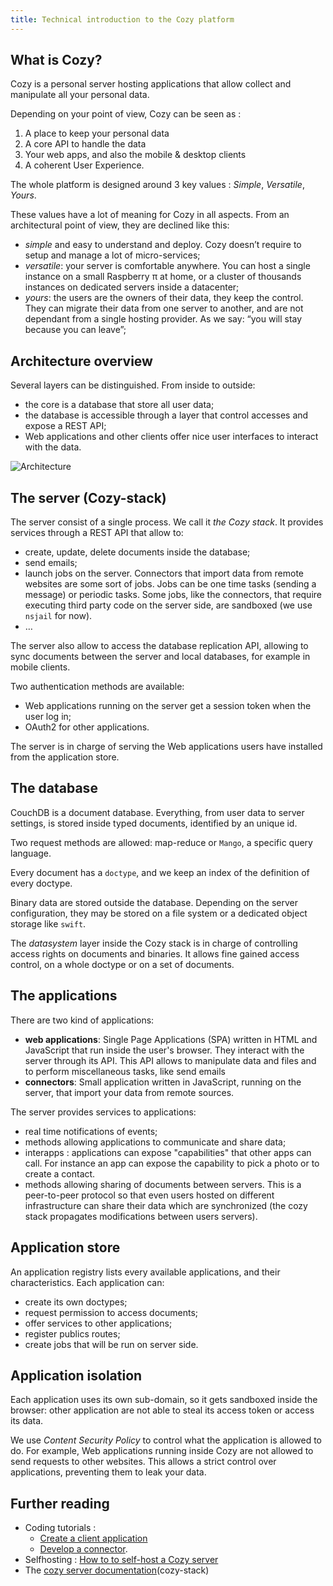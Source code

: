 ```yaml
---
title: Technical introduction to the Cozy platform
---
```


## What is Cozy?

Cozy is a personal server hosting applications that allow collect and manipulate all your personal data.

Depending on your point of view, Cozy can be seen as :

1. A place to keep your personal data
2. A core API to handle the data
3. Your web apps, and also the mobile & desktop clients
4. A coherent User Experience.

The whole platform is designed around 3 key values : *Simple*, *Versatile*, *Yours*.

These values have a lot of meaning for Cozy in all aspects. From an architectural point of view, they are declined like this:

 - *simple* and easy to understand and deploy. Cozy doesn’t require to setup and manage a lot of micro-services;
 - *versatile*: your server is comfortable anywhere. You can host a single instance on a small Raspberry π at home, or a cluster of thousands instances on dedicated servers inside a datacenter;
 - *yours*: the users are the owners of their data, they keep the control. They can migrate their data from one server to another, and are not dependant from a single hosting provider. As we say: “you will stay because you can leave”;


## Architecture overview

Several layers can be distinguished. From inside to outside:

 - the core is a database that store all user data;
 - the database is accessible through a layer that control accesses and expose a REST API;
 - Web applications and other clients offer nice user interfaces to interact with the data.

![Architecture](../img/dev/cozy_archi.png)


## The server (Cozy-stack)

The server consist of a single process. We call it *the Cozy stack*. It provides services through a REST API that allow to:

 - create, update, delete documents inside the database;
 - send emails;
 - launch jobs on the server. Connectors that import data from remote websites are some sort of jobs. Jobs can be one time tasks (sending a message) or periodic tasks. Some jobs, like the connectors, that require executing third party code on the server side, are sandboxed (we use `nsjail` for now).
 - …

The server also allow to access the database replication API, allowing to sync documents between the server and local databases, for example in mobile clients.

Two authentication methods are available:

 - Web applications running on the server get a session token when the user log in;
 - OAuth2 for other applications.

The server is in charge of serving the Web applications users have installed from the application store.


## The database

CouchDB is a document database. Everything, from user data to server settings, is stored inside typed documents, identified by an unique id.

Two request methods are allowed: map-reduce or `Mango`, a specific query language.

Every document has a `doctype`, and we keep an index of the definition of every doctype.

Binary data are stored outside the database. Depending on the server configuration, they may be stored on a file system or a dedicated object storage like `swift`.

The *datasystem* layer inside the Cozy stack is in charge of controlling access rights on documents and binaries. It allows fine gained access control, on a whole doctype or on a set of documents.


## The applications

There are two kind of applications:

 - **web applications**: Single Page Applications (SPA) written in HTML and JavaScript that run inside the user's browser. They interact with the server through its API. This API allows to manipulate data and files and to perform miscellaneous tasks, like send emails
 - **connectors**: Small application written in JavaScript, running on the server, that import your data from remote sources.

The server provides services to applications:

 - real time notifications of events;
 - methods allowing applications to communicate and share data;
 - interapps : applications can expose "capabilities" that other apps can call. For instance an app can expose the capability to pick a photo or to create a contact.
 - methods allowing sharing of documents between servers. This is a peer-to-peer protocol so that even users hosted on different infrastructure can share their data which are synchronized (the cozy stack propagates modifications between users servers).


## Application store

An application registry lists every available applications, and their characteristics. Each application can:

 - create its own doctypes;
 - request permission to access documents;
 - offer services to other applications;
 - register publics routes;
 - create jobs that will be run on server side.


## Application isolation

Each application uses its own sub-domain, so it gets sandboxed inside the browser: other application are not able to steal its access token or access its data.

We use *Content Security Policy* to control what the application is allowed to do. For example, Web applications running inside Cozy are not allowed to send requests to other websites. This allows a strict control over applications, preventing them to leak your data.


## Further reading

 * Coding tutorials :
     * [Create a client application](/tutorials/app.md)
     * [Develop a connector](/tutorials/konnector.md).
 * Selfhosting : [How to to self-host a Cozy server](/howTos/selfHost/debian.md)
 * The [cozy server documentation](https://docs.cozy.io/en/cozy-stack/architecture/)(cozy-stack)
